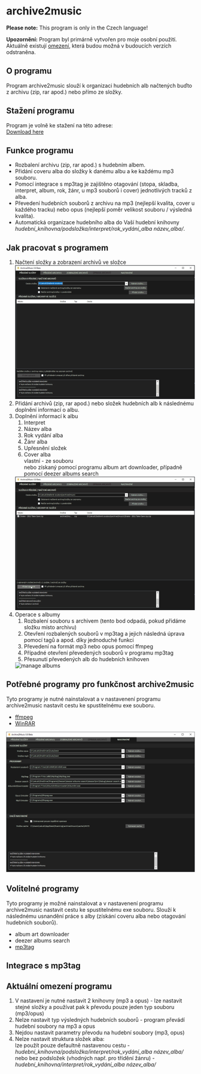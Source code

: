 # archive2music

__Please note:__
This program is only in the Czech language!

__Upozornění:__
Program byl primárně vytvořen pro moje osobní použití. Aktuálně existují [omezení](#aktuální-omezení-programu), která budou možná v budoucích verzích odstraněna.

## O programu
Program archive2music slouží k organizaci hudebních alb načtených buďto z archivu (zip, rar apod.) nebo přímo ze složky.

## Stažení programu
Program je volně ke stažení na této adrese:  
[Download here](https://github.com/jakubkastner/archive2music/raw/master/archive2music_installer/Debug/archive2music_installer.msi)

## Funkce programu
* Rozbalení archivu (zip, rar apod.) s hudebním albem.
* Přidání coveru alba do složky k danému albu a ke každému mp3 souboru.
* Pomocí integrace s mp3tag je zajištěno otagování (stopa, skladba, interpret, album, rok, žánr, u mp3 souborů i cover) jednotlivých tracků z alba.
* Převedení hudebních souborů z archivu na mp3 (nejlepší kvalita, cover u každého tracku) nebo opus (nejlepší poměr velikost souboru / výsledná kvalita).
* Automatická organizace hudebního alba do Vaší hudební knihovny *hudební_knihovna/podsložka/interpret/rok_vydání_alba název_alba/*.

## Jak pracovat s programem
1. Načtení složky a zobrazení archivů ve složce  
   <img src="screenshots/archive2music_add-album.gif" alt="add album">
2. Přidání archivů (zip, rar apod.) nebo složek hudebních alb k následnému doplnění informací o albu.
3. Doplnění informací k albu
   1. Interpret
   2. Název alba
   3. Rok vydání alba
   4. Žánr alba
   5. Upřesnění složek
   6. Cover alba  
   vlastní - ze souboru  
   nebo získaný pomocí programu album art downloader, případně pomocí deezer albums search  
   <img src="screenshots/archive2music_change-info.gif" alt="change info">
4. Operace s albumy  
   1. Rozbalení souboru s archivem (tento bod odpadá, pokud přidáme složku místo archivu)
   2. Otevření rozbalených souborů v mp3tag a jejich následná úprava pomocí tagů a apod. díky jednoduché funkci
   3. Převedení na formát mp3 nebo opus pomocí ffmpeg
   4. Případné otevření převedených souborů v programu mp3tag
   5. Přesunutí převedených alb do hudebních knihoven  
   <img src="screenshots/archive2music_manage-abums.gif" alt="manage albums">

## Potřebné programy pro funkčnost archive2music
Tyto programy je nutné nainstalovat a v nastavenení programu archive2music nastavit cestu ke spustitelnému exe souboru.
* [ffmpeg](https://www.ffmpeg.org/)
* [WinRAR](https://www.rarlab.com/)  
<img src="screenshots/archive2music_settings.png" alt="settings">

## Volitelné programy
Tyto programy je možné nainstalovat a v nastavenení programu archive2music nastavit cestu ke spustitelnému exe souboru. Slouží k následnému usnandění práce s alby (získání coveru alba nebo otagování hudebních souborů).
* album art downloader
* deezer albums search
* [mp3tag](https://www.mp3tag.de/)


## Integrace s mp3tag

## Aktuální omezení programu
1. V nastavení je nutné nastavit 2 knihovny (mp3 a opus) - lze nastavit stejné složky a používat pak k převodu pouze jeden typ souboru (mp3/opus)
2. Nelze nastavit typ výsledných hudebních souborů - program převádí hudební soubory na mp3 a opus
3. Nejdou nastavit parametry převodu na hudební soubory (mp3, opus)
4. Nelze nastavit struktura složek alba:  
lze použít pouze defaultně nastavenou cestu - *hudební_knihovna/podsložka/interpret/rok_vydání_alba název_alba/*  
nebo bez podsložek (vhodných např. pro třídění žánru) - *hudební_knihovna/interpret/rok_vydání_alba název_alba/*
